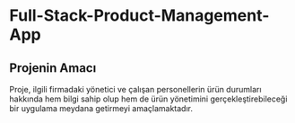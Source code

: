 # Full-Stack-Product-Management-App
 
## Projenin Amacı

 Proje, ilgili firmadaki yönetici ve çalışan personellerin ürün durumları hakkında hem bilgi sahip olup hem de ürün yönetimini gerçekleştirebileceği bir uygulama meydana getirmeyi amaçlamaktadır.

